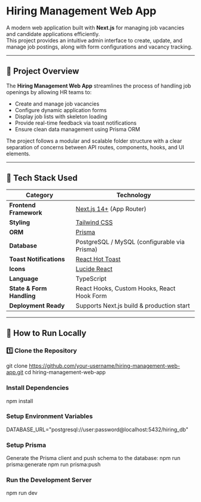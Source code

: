 # Hiring Management Web App

A modern web application built with **Next.js** for managing job vacancies and candidate applications efficiently.  
This project provides an intuitive admin interface to create, update, and manage job postings, along with form configurations and vacancy tracking.

---

## 🚀 Project Overview

The **Hiring Management Web App** streamlines the process of handling job openings by allowing HR teams to:

- Create and manage job vacancies  
- Configure dynamic application forms  
- Display job lists with skeleton loading  
- Provide real-time feedback via toast notifications  
- Ensure clean data management using Prisma ORM  

The project follows a modular and scalable folder structure with a clear separation of concerns between API routes, components, hooks, and UI elements.

---

## 🧰 Tech Stack Used

| Category | Technology |
|-----------|-------------|
| **Frontend Framework** | [Next.js 14+](https://nextjs.org/) (App Router) |
| **Styling** | [Tailwind CSS](https://tailwindcss.com/) |
| **ORM** | [Prisma](https://www.prisma.io/) |
| **Database** | PostgreSQL / MySQL (configurable via Prisma) |
| **Toast Notifications** | [React Hot Toast](https://react-hot-toast.com/) |
| **Icons** | [Lucide React](https://lucide.dev/icons) |
| **Language** | TypeScript |
| **State & Form Handling** | React Hooks, Custom Hooks, React Hook Form |
| **Deployment Ready** | Supports Next.js build & production start |

---
## 🧩 How to Run Locally

### 1️⃣ Clone the Repository

git clone https://github.com/your-username/hiring-management-web-app.git
cd hiring-management-web-app

### Install Dependencies

npm install

### Setup Environment Variables

DATABASE_URL="postgresql://user:password@localhost:5432/hiring_db"

### Setup Prisma

Generate the Prisma client and push schema to the database:
npm run prisma:generate
npm run prisma:push

### Run the Development Server

npm run dev